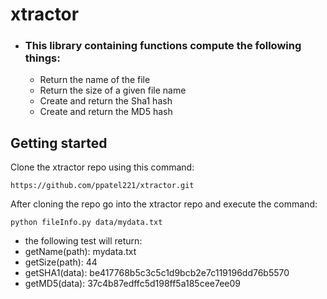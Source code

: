 # xtractor #
* ### This library containing functions compute the following things:
  * Return the name of the file
  * Return the size of a given file name
  * Create and return the Sha1 hash
  * Create and return the MD5 hash

## Getting started ##
Clone the xtractor repo using this command:

`https://github.com/ppatel221/xtractor.git`

After cloning the repo go into the xtractor repo and execute the command:

`python fileInfo.py data/mydata.txt`

* the following test will return:
 * getName(path): mydata.txt
 * getSize(path): 44
 * getSHA1(data): be417768b5c3c5c1d9bcb2e7c119196dd76b5570
 * getMD5(data): 37c4b87edffc5d198ff5a185cee7ee09



